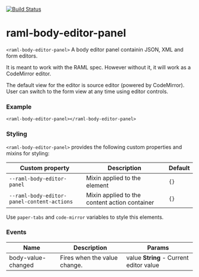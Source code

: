 [![Build Status](https://travis-ci.org/advanced-rest-client/raml-body-editor-panel.svg?branch=stage)](https://travis-ci.org/advanced-rest-client/raml-body-editor-panel)  

# raml-body-editor-panel

`<raml-body-editor-panel>` A body editor panel containin JSON, XML and form editors.

It is meant to work with the RAML spec. However without it, it will work as a CodeMirror editor.

The default view for the editor is source editor (powered by CodeMirror).
User can switch to the form view at any time using editor controls.

### Example
```
<raml-body-editor-panel></raml-body-editor-panel>
```

### Styling
`<raml-body-editor-panel>` provides the following custom properties and mixins for styling:

Custom property | Description | Default
----------------|-------------|----------
`--raml-body-editor-panel` | Mixin applied to the element | `{}`
`--raml-body-editor-panel-content-actions` | Mixin applied to the content action container | `{}`

Use `paper-tabs` and `code-mirror` variables to style this elements.



### Events
| Name | Description | Params |
| --- | --- | --- |
| body-value-changed | Fires when the value change. | value **String** - Current editor value |
